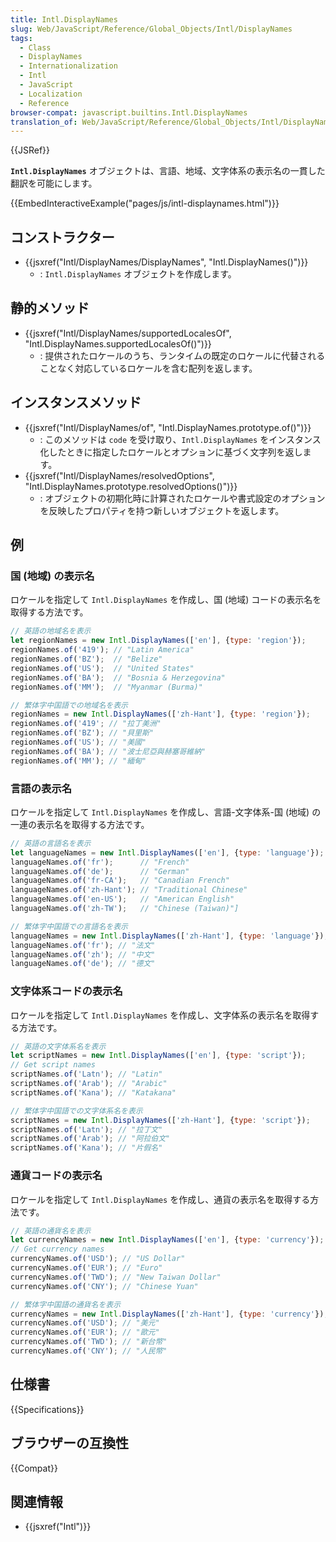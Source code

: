 ```yaml
---
title: Intl.DisplayNames
slug: Web/JavaScript/Reference/Global_Objects/Intl/DisplayNames
tags:
  - Class
  - DisplayNames
  - Internationalization
  - Intl
  - JavaScript
  - Localization
  - Reference
browser-compat: javascript.builtins.Intl.DisplayNames
translation_of: Web/JavaScript/Reference/Global_Objects/Intl/DisplayNames
---
```

{{JSRef}}

**`Intl.DisplayNames`** オブジェクトは、言語、地域、文字体系の表示名の一貫した翻訳を可能にします。

{{EmbedInteractiveExample("pages/js/intl-displaynames.html")}}

## コンストラクター

- {{jsxref("Intl/DisplayNames/DisplayNames", "Intl.DisplayNames()")}}
  - : `Intl.DisplayNames` オブジェクトを作成します。

## 静的メソッド

- {{jsxref("Intl/DisplayNames/supportedLocalesOf", "Intl.DisplayNames.supportedLocalesOf()")}}
  - : 提供されたロケールのうち、ランタイムの既定のロケールに代替されることなく対応しているロケールを含む配列を返します。

## インスタンスメソッド

- {{jsxref("Intl/DisplayNames/of", "Intl.DisplayNames.prototype.of()")}}
  - : このメソッドは `code` を受け取り、`Intl.DisplayNames` をインスタンス化したときに指定したロケールとオプションに基づく文字列を返します。
- {{jsxref("Intl/DisplayNames/resolvedOptions", "Intl.DisplayNames.prototype.resolvedOptions()")}}
  - : オブジェクトの初期化時に計算されたロケールや書式設定のオプションを反映したプロパティを持つ新しいオブジェクトを返します。

## 例

### 国 (地域) の表示名

ロケールを指定して `Intl.DisplayNames` を作成し、国 (地域) コードの表示名を取得する方法です。

```js
// 英語の地域名を表示
let regionNames = new Intl.DisplayNames(['en'], {type: 'region'});
regionNames.of('419'); // "Latin America"
regionNames.of('BZ');  // "Belize"
regionNames.of('US');  // "United States"
regionNames.of('BA');  // "Bosnia & Herzegovina"
regionNames.of('MM');  // "Myanmar (Burma)"

// 繁体字中国語での地域名を表示
regionNames = new Intl.DisplayNames(['zh-Hant'], {type: 'region'});
regionNames.of('419'; // "拉丁美洲"
regionNames.of('BZ'); // "貝里斯"
regionNames.of('US'); // "美國"
regionNames.of('BA'); // "波士尼亞與赫塞哥維納"
regionNames.of('MM'); // "緬甸"
```

### 言語の表示名

ロケールを指定して `Intl.DisplayNames` を作成し、言語-文字体系-国 (地域) の一連の表示名を取得する方法です。

```js
// 英語の言語名を表示
let languageNames = new Intl.DisplayNames(['en'], {type: 'language'});
languageNames.of('fr');      // "French"
languageNames.of('de');      // "German"
languageNames.of('fr-CA');   // "Canadian French"
languageNames.of('zh-Hant'); // "Traditional Chinese"
languageNames.of('en-US');   // "American English"
languageNames.of('zh-TW');   // "Chinese (Taiwan)"]

// 繁体字中国語での言語名を表示
languageNames = new Intl.DisplayNames(['zh-Hant'], {type: 'language'});
languageNames.of('fr'); // "法文"
languageNames.of('zh'); // "中文"
languageNames.of('de'); // "德文"
```

### 文字体系コードの表示名

ロケールを指定して `Intl.DisplayNames` を作成し、文字体系の表示名を取得する方法です。

```js
// 英語の文字体系名を表示
let scriptNames = new Intl.DisplayNames(['en'], {type: 'script'});
// Get script names
scriptNames.of('Latn'); // "Latin"
scriptNames.of('Arab'); // "Arabic"
scriptNames.of('Kana'); // "Katakana"

// 繁体字中国語での文字体系名を表示
scriptNames = new Intl.DisplayNames(['zh-Hant'], {type: 'script'});
scriptNames.of('Latn'); // "拉丁文"
scriptNames.of('Arab'); // "阿拉伯文"
scriptNames.of('Kana'); // "片假名"
```

### 通貨コードの表示名

ロケールを指定して `Intl.DisplayNames` を作成し、通貨の表示名を取得する方法です。

```js
// 英語の通貨名を表示
let currencyNames = new Intl.DisplayNames(['en'], {type: 'currency'});
// Get currency names
currencyNames.of('USD'); // "US Dollar"
currencyNames.of('EUR'); // "Euro"
currencyNames.of('TWD'); // "New Taiwan Dollar"
currencyNames.of('CNY'); // "Chinese Yuan"

// 繁体字中国語の通貨名を表示
currencyNames = new Intl.DisplayNames(['zh-Hant'], {type: 'currency'});
currencyNames.of('USD'); // "美元"
currencyNames.of('EUR'); // "歐元"
currencyNames.of('TWD'); // "新台幣"
currencyNames.of('CNY'); // "人民幣"
```

## 仕様書

{{Specifications}}

## ブラウザーの互換性

{{Compat}}

## 関連情報

- {{jsxref("Intl")}}
